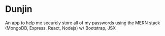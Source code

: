 # Dunjin
An app to help me securely store all of my passwords using the MERN stack (MongoDB, Express, React, Nodejs) w/ Bootstrap, JSX
